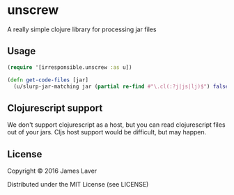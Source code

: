 # unscrew

A really simple clojure library for processing jar files

## Usage

```clj
(require '[irresponsible.unscrew :as u])

(defn get-code-files [jar]
  (u/slurp-jar-matching jar (partial re-find #"\.cl(:?j|js|lj)$") false))
```

## Clojurescript support

We don't support clojurescript as a host, but you can read clojurescript files
out of your jars. Cljs host support would be difficult, but may happen.

## License

Copyright © 2016 James Laver

Distributed under the MIT License (see LICENSE)

